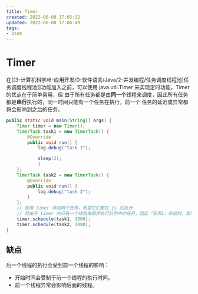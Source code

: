 ```yaml
---
title: Timer
created: 2022-06-08 17:05:32
updated: 2022-06-08 17:06:49
tags: 
- atom
---
```

# Timer

在[[3-计算机科学/6-应用开发/0-软件语言/Java/2-并发编程/任务调度线程池|任务调度线程池]]功能加入之前，可以使用 java.util.Timer 来实现定时功能，Timer 的优点在于简单易用，但 由于所有任务都是由**同一个**线程来调度，因此所有任务都是**串行**执行的，同一时间只能有一个任务在执行，前一个 任务的延迟或异常都将会影响到之后的任务。

```java
public static void main(String[] args) {
    Timer timer = new Timer();
    TimerTask task1 = new TimerTask() {
        @Override
        public void run() {
            log.debug("task 1");

            sleep(2);
            }
    };
    TimerTask task2 = new TimerTask() {
        @Override
        public void run() {
            log.debug("task 2");
        }
    };
    // 使用 timer 添加两个任务，希望它们都在 1s 后执行
    // 但由于 timer 内只有一个线程来顺序执行队列中的任务，因此『任务1』的延时，影响了『任务2』的执行
    timer.schedule(task1, 1000);
    timer.schedule(task2, 1000);
}
```

## 缺点

后一个线程的执行会受到前一个线程的影响：
- 开始时间会受制于前一个线程的执行时间。
- 前一个线程异常会影响后面的线程。